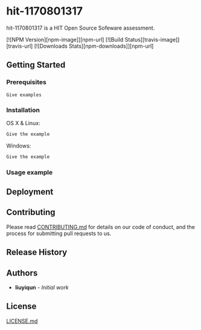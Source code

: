 # hit-1170801317 

hit-1170801317 is a HIT Open Source Sofeware assessment.

[![NPM Version][npm-image]][npm-url]
[![Build Status][travis-image]][travis-url]
[![Downloads Stats][npm-downloads]][npm-url]

## Getting Started


### Prerequisites

```
Give examples
```

### Installation

OS X & Linux:

```sh
Give the example
```

Windows:

```sh
Give the example
```

### Usage example


## Deployment


## Contributing

Please read [CONTRIBUTING.md](#) for details on our code of conduct, and the process for submitting pull requests to us.

## Release History 


## Authors

* **liuyiqun** - *Initial work* 

## License

[LICENSE.md](LICENSE.md)
